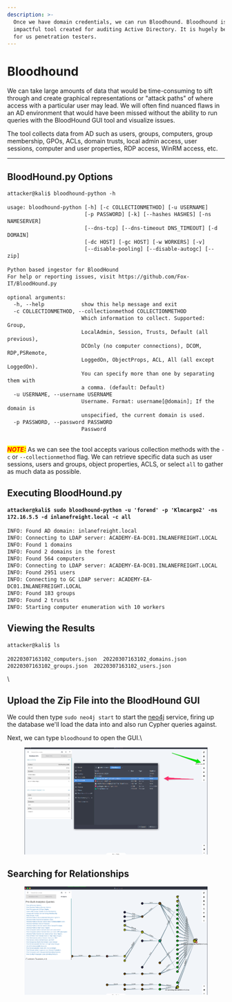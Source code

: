 ```yaml
---
description: >-
  Once we have domain credentials, we can run Bloodhound. Bloodhound is the most
  impactful tool created for auditing Active Directory. It is hugely beneficial
  for us penetration testers.
---
```


# Bloodhound

We can take large amounts of data that would be time-consuming to sift through and create graphical representations or "attack paths" of where access with a particular user may lead. We will often find nuanced flaws in an AD environment that would have been missed without the ability to run queries with the BloodHound GUI tool and visualize issues.

The tool collects data from AD such as users, groups, computers, group membership, GPOs, ACLs, domain trusts, local admin access, user sessions, computer and user properties, RDP access, WinRM access, etc.

***



## **BloodHound.py Options**

```shell-session
attacker@kali$ bloodhound-python -h

usage: bloodhound-python [-h] [-c COLLECTIONMETHOD] [-u USERNAME]
                         [-p PASSWORD] [-k] [--hashes HASHES] [-ns NAMESERVER]
                         [--dns-tcp] [--dns-timeout DNS_TIMEOUT] [-d DOMAIN]
                         [-dc HOST] [-gc HOST] [-w WORKERS] [-v]
                         [--disable-pooling] [--disable-autogc] [--zip]

Python based ingestor for BloodHound
For help or reporting issues, visit https://github.com/Fox-IT/BloodHound.py

optional arguments:
  -h, --help            show this help message and exit
  -c COLLECTIONMETHOD, --collectionmethod COLLECTIONMETHOD
                        Which information to collect. Supported: Group,
                        LocalAdmin, Session, Trusts, Default (all previous),
                        DCOnly (no computer connections), DCOM, RDP,PSRemote,
                        LoggedOn, ObjectProps, ACL, All (all except LoggedOn).
                        You can specify more than one by separating them with
                        a comma. (default: Default)
  -u USERNAME, --username USERNAME
                        Username. Format: username[@domain]; If the domain is
                        unspecified, the current domain is used.
  -p PASSWORD, --password PASSWORD
                        Password
```

\
_<mark style="color:red;">**NOTE:**</mark>_ As we can see the tool accepts various collection methods with the `-c` or `--collectionmethod` flag. We can retrieve specific data such as user sessions, users and groups, object properties, ACLS, or select `all` to gather as much data as possible.&#x20;



## **Executing BloodHound.py**

<pre class="language-shell-session"><code class="lang-shell-session"><strong>attacker@kali$ sudo bloodhound-python -u 'forend' -p 'Klmcargo2' -ns 172.16.5.5 -d inlanefreight.local -c all 
</strong>
INFO: Found AD domain: inlanefreight.local
INFO: Connecting to LDAP server: ACADEMY-EA-DC01.INLANEFREIGHT.LOCAL
INFO: Found 1 domains
INFO: Found 2 domains in the forest
INFO: Found 564 computers
INFO: Connecting to LDAP server: ACADEMY-EA-DC01.INLANEFREIGHT.LOCAL
INFO: Found 2951 users
INFO: Connecting to GC LDAP server: ACADEMY-EA-DC01.INLANEFREIGHT.LOCAL
INFO: Found 183 groups
INFO: Found 2 trusts
INFO: Starting computer enumeration with 10 workers
</code></pre>

## **Viewing the Results**

```shell-session
attacker@kali$ ls

20220307163102_computers.json  20220307163102_domains.json  20220307163102_groups.json  20220307163102_users.json  
```

\


## **Upload the Zip File into the BloodHound GUI**

We could then type `sudo neo4j start` to start the [neo4j](https://neo4j.com/) service, firing up the database we'll load the data into and also run Cypher queries against.

Next, we can type `bloodhound` to open the GUI.\


<figure><img src="../../../.gitbook/assets/Screenshot 2023-09-20 161342.png" alt=""><figcaption></figcaption></figure>

## **Searching for Relationships**

<figure><img src="../../../.gitbook/assets/Screenshot 2023-09-20 161412.png" alt=""><figcaption></figcaption></figure>
